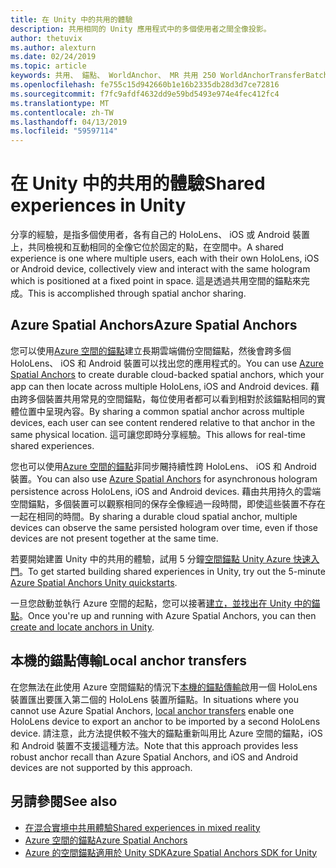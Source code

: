 ```yaml
---
title: 在 Unity 中的共用的體驗
description: 共用相同的 Unity 應用程式中的多個使用者之間全像投影。
author: thetuvix
ms.author: alexturn
ms.date: 02/24/2019
ms.topic: article
keywords: 共用、 錨點、 WorldAnchor、 MR 共用 250 WorldAnchorTransferBatch，SpatialPerception、 Azure、 Azure 空間的錨點，ASA
ms.openlocfilehash: fe755c15d942660b1e16b2335db28d3d7ce72816
ms.sourcegitcommit: f7fc9afdf4632dd9e59bd5493e974e4fec412fc4
ms.translationtype: MT
ms.contentlocale: zh-TW
ms.lasthandoff: 04/13/2019
ms.locfileid: "59597114"
---
```

# <a name="shared-experiences-in-unity"></a><span data-ttu-id="45e74-104">在 Unity 中的共用的體驗</span><span class="sxs-lookup"><span data-stu-id="45e74-104">Shared experiences in Unity</span></span>

<span data-ttu-id="45e74-105">分享的經驗，是指多個使用者，各有自己的 HoloLens、 iOS 或 Android 裝置上，共同檢視和互動相同的全像它位於固定的點，在空間中。</span><span class="sxs-lookup"><span data-stu-id="45e74-105">A shared experience is one where multiple users, each with their own HoloLens, iOS or Android device, collectively view and interact with the same hologram which is positioned at a fixed point in space.</span></span> <span data-ttu-id="45e74-106">這是透過共用空間的錨點來完成。</span><span class="sxs-lookup"><span data-stu-id="45e74-106">This is accomplished through spatial anchor sharing.</span></span>

## <a name="azure-spatial-anchors"></a><span data-ttu-id="45e74-107">Azure Spatial Anchors</span><span class="sxs-lookup"><span data-stu-id="45e74-107">Azure Spatial Anchors</span></span>

<span data-ttu-id="45e74-108">您可以使用<a href="https://docs.microsoft.com/azure/spatial-anchors/overview" target="_blank">Azure 空間的錨點</a>建立長期雲端備份空間錨點，然後會跨多個 HoloLens、 iOS 和 Android 裝置可以找出您的應用程式的。</span><span class="sxs-lookup"><span data-stu-id="45e74-108">You can use <a href="https://docs.microsoft.com/azure/spatial-anchors/overview" target="_blank">Azure Spatial Anchors</a> to create durable cloud-backed spatial anchors, which your app can then locate across multiple HoloLens, iOS and Android devices.</span></span>  <span data-ttu-id="45e74-109">藉由跨多個裝置共用常見的空間錨點，每位使用者都可以看到相對於該錨點相同的實體位置中呈現內容。</span><span class="sxs-lookup"><span data-stu-id="45e74-109">By sharing a common spatial anchor across multiple devices, each user can see content rendered relative to that anchor in the same physical location.</span></span>  <span data-ttu-id="45e74-110">這可讓您即時分享經驗。</span><span class="sxs-lookup"><span data-stu-id="45e74-110">This allows for real-time shared experiences.</span></span>

<span data-ttu-id="45e74-111">您也可以使用<a href="https://docs.microsoft.com/azure/spatial-anchors/overview" target="_blank">Azure 空間的錨點</a>非同步闀持續性跨 HoloLens、 iOS 和 Android 裝置。</span><span class="sxs-lookup"><span data-stu-id="45e74-111">You can also use <a href="https://docs.microsoft.com/azure/spatial-anchors/overview" target="_blank">Azure Spatial Anchors</a> for asynchronous hologram persistence across HoloLens, iOS and Android devices.</span></span>  <span data-ttu-id="45e74-112">藉由共用持久的雲端空間錨點，多個裝置可以觀察相同的保存全像經過一段時間，即使這些裝置不存在一起在相同的時間。</span><span class="sxs-lookup"><span data-stu-id="45e74-112">By sharing a durable cloud spatial anchor, multiple devices can observe the same persisted hologram over time, even if those devices are not present together at the same time.</span></span>

<span data-ttu-id="45e74-113">若要開始建置 Unity 中的共用的體驗，試用 5 分鐘<a href="https://docs.microsoft.com/azure/spatial-anchors/unity-overview" target="_blank">空間錨點 Unity Azure 快速入門</a>。</span><span class="sxs-lookup"><span data-stu-id="45e74-113">To get started building shared experiences in Unity, try out the 5-minute <a href="https://docs.microsoft.com/azure/spatial-anchors/unity-overview" target="_blank">Azure Spatial Anchors Unity quickstarts</a>.</span></span>

<span data-ttu-id="45e74-114">一旦您啟動並執行 Azure 空間的起點，您可以接著<a href="https://docs.microsoft.com/azure/spatial-anchors/concepts/create-locate-anchors-unity" target="_blank">建立，並找出在 Unity 中的錨點</a>。</span><span class="sxs-lookup"><span data-stu-id="45e74-114">Once you're up and running with Azure Spatial Anchors, you can then <a href="https://docs.microsoft.com/azure/spatial-anchors/concepts/create-locate-anchors-unity" target="_blank">create and locate anchors in Unity</a>.</span></span>

## <a name="local-anchor-transfers"></a><span data-ttu-id="45e74-115">本機的錨點傳輸</span><span class="sxs-lookup"><span data-stu-id="45e74-115">Local anchor transfers</span></span>

<span data-ttu-id="45e74-116">在您無法在此使用 Azure 空間錨點的情況下[本機的錨點傳輸](local-anchor-transfers-in-unity.md)啟用一個 HoloLens 裝置匯出要匯入第二個的 HoloLens 裝置所錨點。</span><span class="sxs-lookup"><span data-stu-id="45e74-116">In situations where you cannot use Azure Spatial Anchors, [local anchor transfers](local-anchor-transfers-in-unity.md) enable one HoloLens device to export an anchor to be imported by a second HoloLens device.</span></span>  <span data-ttu-id="45e74-117">請注意，此方法提供較不強大的錨點重新叫用比 Azure 空間的錨點，iOS 和 Android 裝置不支援這種方法。</span><span class="sxs-lookup"><span data-stu-id="45e74-117">Note that this approach provides less robust anchor recall than Azure Spatial Anchors, and iOS and Android devices are not supported by this approach.</span></span>

## <a name="see-also"></a><span data-ttu-id="45e74-118">另請參閱</span><span class="sxs-lookup"><span data-stu-id="45e74-118">See also</span></span>
* [<span data-ttu-id="45e74-119">在混合實境中共用體驗</span><span class="sxs-lookup"><span data-stu-id="45e74-119">Shared experiences in mixed reality</span></span>](shared-experiences-in-mixed-reality.md)
* <span data-ttu-id="45e74-120"><a href="https://docs.microsoft.com/azure/spatial-anchors" target="_blank">Azure 空間的錨點</a></span><span class="sxs-lookup"><span data-stu-id="45e74-120"><a href="https://docs.microsoft.com/azure/spatial-anchors" target="_blank">Azure Spatial Anchors</a></span></span>
* <span data-ttu-id="45e74-121"><a href="https://docs.microsoft.com/dotnet/api/Microsoft.Azure.SpatialAnchors" target="_blank">Azure 的空間錨點適用於 Unity SDK</a></span><span class="sxs-lookup"><span data-stu-id="45e74-121"><a href="https://docs.microsoft.com/dotnet/api/Microsoft.Azure.SpatialAnchors" target="_blank">Azure Spatial Anchors SDK for Unity</a></span></span>